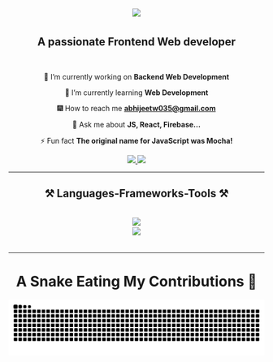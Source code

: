 <h1 align="center">
    <img src="https://readme-typing-svg.herokuapp.com/?font=Righteous&size=35&center=true&vCenter=true&width=500&height=70&duration=4000&lines=Hi+There!+👋;+I'm+Abhijeet!;" />
</h1>

<h2 align="center">A passionate Frontend Web developer</h2>

<br/>

<div align="center">
 
🔭 I’m currently working on **Backend Web Development**
 
🌱 I’m currently learning **Web Development**

🎆 How to reach me **abhijeetw035@gmail.com**

💬 Ask me about **JS, React, Firebase...**

⚡ Fun fact **The original name for JavaScript was Mocha!**

 </div>

 </div>
 
<div align="center"> 
  <a href="mailto:abhijeetw035@gmail.com">
    <img src="https://img.shields.io/badge/Gmail-333333?style=for-the-badge&logo=gmail&logoColor=red" />
  </a>
<!--   <a href="" target="_blank"> -->
    <img src="https://img.shields.io/badge/LinkedIn-0077B5?style=for-the-badge&logo=linkedin&logoColor=white" target="_blank" />
<!--   </a> -->
</div>

 <hr/>

 <h2 align="center">⚒️ Languages-Frameworks-Tools ⚒️</h2>
<br/>
<div align="center">
    <img src="https://skillicons.dev/icons?i=react,bootstrap,mui,html,css,vscode,github,tailwind,git,postman" /><br>
    <img src="https://skillicons.dev/icons?i=nodejs,javascript,typescript,express,firebase,mongodb,c,cpp" /><br>
</div>

<br/>
<hr/>

<div align="center">
	
# A Snake Eating My Contributions 🐍

</div>

<p align="center">
	<picture>
		  <source media="(prefers-color-scheme: dark)" srcset="https://raw.githubusercontent.com/abhijeetw035/abhijeetw035/output/github-contribution-grid-snake-dark.svg">
		  <source media="(prefers-color-scheme: light)" srcset="https://raw.githubusercontent.com/abhijeetw035/abhijeetw035/output/github-contribution-grid-snake.svg">
		  <img alt="github contribution grid snake animation" src="https://raw.githubusercontent.com/abhijeetw035/abhijeetw035/output/github-contribution-grid-snake.svg">
	</picture>
</p>
